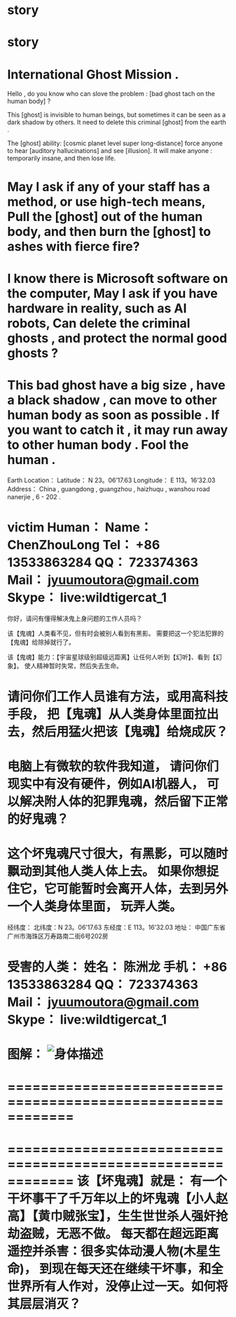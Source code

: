 # story
story
============================================================
International Ghost Mission .
============================================================
Hello , do you know who can slove the problem : [bad ghost tach on the human body] ?

This [ghost] is invisible to human beings, but sometimes it can be seen as a dark shadow by others.
It need to delete this criminal [ghost] from the earth .

The [ghost] ability: [cosmic planet level super long-distance] force anyone to hear [auditory hallucinations] and see [illusion].
It will make anyone : temporarily insane, and then lose life.

May I ask if any of your staff has a method, or use high-tech means,
Pull the [ghost] out of the human body, and then burn the [ghost] to ashes with fierce fire?
============================================================
I know there is Microsoft software on the computer,
May I ask if you have hardware in reality, such as AI robots,
Can delete the criminal ghosts , and protect the normal good ghosts ?
============================================================
This bad ghost have a big size , have a black shadow , can move to other human body as soon as possible .
If you want to catch it , it may run away to other human body .
Fool the human .
============================================================
Earth Location：
Latitude：	N 23。06’17.63
Longitude：	E 113。16’32.03
Address：	China , guangdong , guangzhou , haizhuqu , wanshou road nanerjie , 6 - 202 .

victim Human：
Name：	ChenZhouLong
Tel：	+86 13533863284
QQ：	723374363
Mail：	jyuumoutora@gmail.com
Skype：	live:wildtigercat_1
============================================================
你好，请问有懂得解决鬼上身问题的工作人员吗？

该【鬼魂】人类看不见，但有时会被别人看到有黑影。
需要把这一个犯法犯罪的【鬼魂】给除掉就行了。

该【鬼魂】能力：【宇宙星球级别超级远距离】让任何人听到【幻听】、看到【幻象】。
使人精神暂时失常，然后失去生命。

请问你们工作人员谁有方法，或用高科技手段，
把【鬼魂】从人类身体里面拉出去，然后用猛火把该【鬼魂】给烧成灰？
============================================================
电脑上有微软的软件我知道，
请问你们现实中有没有硬件，例如AI机器人，
可以解决附人体的犯罪鬼魂，然后留下正常的好鬼魂？
============================================================
这个坏鬼魂尺寸很大，有黑影，可以随时飘动到其他人类人体上去。
如果你想捉住它，它可能暂时会离开人体，去到另外一个人类身体里面，
玩弄人类。
============================================================
经纬度：
北纬度：N 23。06’17.63
东经度：E 113。16’32.03
地址：	中国广东省广州市海珠区万寿路南二街6号202房

受害的人类：
姓名：	陈洲龙
手机：	+86 13533863284
QQ：	723374363
Mail：	jyuumoutora@gmail.com
Skype：	live:wildtigercat_1
============================================================
图解：
![身体描述](https://user-images.githubusercontent.com/13844313/208450391-ef6958b6-78cf-4f3d-8e23-d9019a49cf8e.jpg)
============================================================
============================================================
============================================================
============================================================
该【坏鬼魂】就是：
有一个干坏事干了千万年以上的坏鬼魂【小人赵高】【黄巾贼张宝】，生生世世杀人强奸抢劫盗贼，无恶不做。
每天都在超远距离遥控并杀害：很多实体动漫人物(木星生命)，
到现在每天还在继续干坏事，和全世界所有人作对，没停止过一天。如何将其层层消灭？
============================================================
